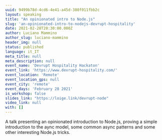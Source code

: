 ```yaml
---
uuid: 9499b78d-4cd6-4e41-a45d-380f011fbb2c
layout: speaking
title: "An opinionated intro to Node.js"
slug: 'an-opinionated-intro-to-nodejs-devrupt-hospitality'
date: 2021-02-28T20:30:00.000Z
author: Luciano Mammino
author_slug: luciano-mammino
header_img: null
status: published
language: it_IT
meta_title: null
meta_description: null
event_name: 'Devrupt Hospitality Hackaton'
event_link: 'https://www.devrupt-hospitality.com/'
event_location: 'Remote'
event_location_gps: null
event_city: 'remote'
event_days: 'February 28 2021'
is_workshop: false
slides_link: "https://loige.link/devrupt-node"
video_link: null
with: []
---
```


A talk presenting an opinionated introduction to Node.js, proving a simple introduction to the aync model, some common async patterns and some other interesting Node.js tricks.